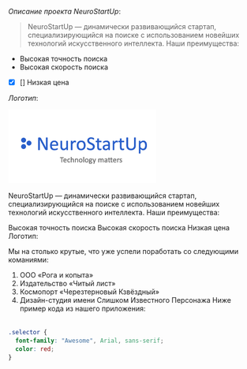 _Описание проекта NeuroStartUp_:
> NeuroStartUp — динамически развивающийся стартап, специализирующийся на поиске с использованием новейших технологий искусственного интеллекта.
> Наши преимущества:
  * Высокая точность поиска
  * Высокая скорость поиска
  * [x] [] Низкая цена

_Логотип_:

![](./logo.png)


NeuroStartUp — динамически развивающийся стартап, специализирующийся на поиске с использованием новейших технологий искусственного интеллекта. Наши преимущества:

Высокая точность поиска
Высокая скорость поиска
Низкая цена
Логотип:



Мы на столько крутые, что уже успели поработать со следующими команиями:

1. ООО «Рога и копыта»
2.  Издательство «Читый лист»
3.   Космопорт «Черезтерновый Кзвёздный»
4.    Дизайн-студия имени Слишком Известного Персонажа
Ниже пример кода из нашего приложения:

```css

.selector {
  font-family: "Awesome", Arial, sans-serif;
  color: red;
}

```
